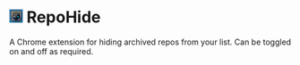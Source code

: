 # <img src='./images/32.png' width=24> RepoHide

A Chrome extension for hiding archived repos from your list. Can be toggled on and off as required.
